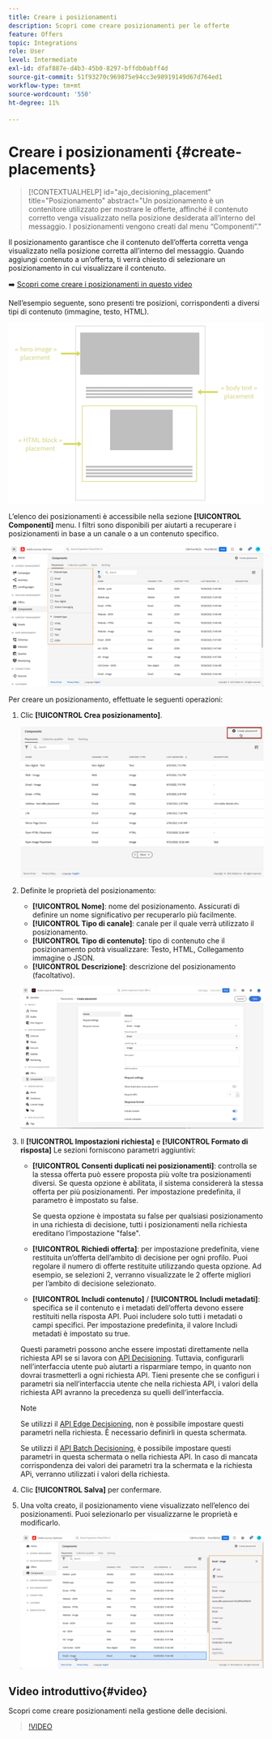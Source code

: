 ```yaml
---
title: Creare i posizionamenti
description: Scopri come creare posizionamenti per le offerte
feature: Offers
topic: Integrations
role: User
level: Intermediate
exl-id: dfaf887e-d4b3-45b0-8297-bffdb0abff4d
source-git-commit: 51f93270c969875e94cc3e98919149d67d764ed1
workflow-type: tm+mt
source-wordcount: '550'
ht-degree: 11%

---
```


# Creare i posizionamenti {#create-placements}

>[!CONTEXTUALHELP]
>id="ajo_decisioning_placement"
>title="Posizionamento"
>abstract="Un posizionamento è un contenitore utilizzato per mostrare le offerte, affinché il contenuto corretto venga visualizzato nella posizione desiderata all’interno del messaggio. I posizionamenti vengono creati dal menu “Componenti”."

Il posizionamento garantisce che il contenuto dell’offerta corretta venga visualizzato nella posizione corretta all’interno del messaggio. Quando aggiungi contenuto a un’offerta, ti verrà chiesto di selezionare un posizionamento in cui visualizzare il contenuto.

➡️ [Scopri come creare i posizionamenti in questo video](#video)

Nell’esempio seguente, sono presenti tre posizioni, corrispondenti a diversi tipi di contenuto (immagine, testo, HTML).

![](../assets/offers_placement_schema.png)

L’elenco dei posizionamenti è accessibile nella sezione **[!UICONTROL Componenti]** menu. I filtri sono disponibili per aiutarti a recuperare i posizionamenti in base a un canale o a un contenuto specifico.

![](../assets/placements_filter.png)

Per creare un posizionamento, effettuate le seguenti operazioni:

1. Clic **[!UICONTROL Crea posizionamento]**.

   ![](../assets/offers_placement_creation.png)

1. Definite le proprietà del posizionamento:

   * **[!UICONTROL Nome]**: nome del posizionamento. Assicurati di definire un nome significativo per recuperarlo più facilmente.
   * **[!UICONTROL Tipo di canale]**: canale per il quale verrà utilizzato il posizionamento.
   * **[!UICONTROL Tipo di contenuto]**: tipo di contenuto che il posizionamento potrà visualizzare: Testo, HTML, Collegamento immagine o JSON.
   * **[!UICONTROL Descrizione]**: descrizione del posizionamento (facoltativo).

   ![](../assets/offers_placement_creation_properties.png)


1. Il **[!UICONTROL Impostazioni richiesta]** e **[!UICONTROL Formato di risposta]** Le sezioni forniscono parametri aggiuntivi:

   * **[!UICONTROL Consenti duplicati nei posizionamenti]**: controlla se la stessa offerta può essere proposta più volte tra posizionamenti diversi. Se questa opzione è abilitata, il sistema considererà la stessa offerta per più posizionamenti. Per impostazione predefinita, il parametro è impostato su false.

     Se questa opzione è impostata su false per qualsiasi posizionamento in una richiesta di decisione, tutti i posizionamenti nella richiesta ereditano l’impostazione &quot;false&quot;.

   * **[!UICONTROL Richiedi offerta]**: per impostazione predefinita, viene restituita un’offerta dell’ambito di decisione per ogni profilo. Puoi regolare il numero di offerte restituite utilizzando questa opzione. Ad esempio, se selezioni 2, verranno visualizzate le 2 offerte migliori per l’ambito di decisione selezionato.

   * **[!UICONTROL Includi contenuto]** / **[!UICONTROL Includi metadati]**: specifica se il contenuto e i metadati dell’offerta devono essere restituiti nella risposta API. Puoi includere solo tutti i metadati o campi specifici. Per impostazione predefinita, il valore Includi metadati è impostato su true.

   Questi parametri possono anche essere impostati direttamente nella richiesta API se si lavora con [API Decisioning](https://experienceleague.adobe.com/docs/journey-optimizer/using/offer-decisioning/api-reference/offer-delivery-api/decisioning-api.html). Tuttavia, configurarli nell’interfaccia utente può aiutarti a risparmiare tempo, in quanto non dovrai trasmetterli a ogni richiesta API. Tieni presente che se configuri i parametri sia nell’interfaccia utente che nella richiesta API, i valori della richiesta API avranno la precedenza su quelli dell’interfaccia.

   >[!NOTE]
   >
   >Se utilizzi il [API Edge Decisioning](https://experienceleague.adobe.com/docs/journey-optimizer/using/offer-decisioning/api-reference/offer-delivery-api/edge-decisioning-api.html?), non è possibile impostare questi parametri nella richiesta. È necessario definirli in questa schermata.
   >
   >Se utilizzi il [API Batch Decisioning](../api-reference/offer-delivery-api/batch-decisioning-api.md), è possibile impostare questi parametri in questa schermata o nella richiesta API. In caso di mancata corrispondenza dei valori dei parametri tra la schermata e la richiesta APi, verranno utilizzati i valori della richiesta.

1. Clic **[!UICONTROL Salva]** per confermare.

1. Una volta creato, il posizionamento viene visualizzato nell’elenco dei posizionamenti. Puoi selezionarlo per visualizzarne le proprietà e modificarlo.

   ![](../assets/placement_created.png)

## Video introduttivo{#video}

Scopri come creare posizionamenti nella gestione delle decisioni.

>[!VIDEO](https://video.tv.adobe.com/v/329372?quality=12)

